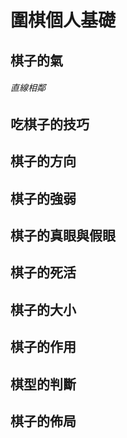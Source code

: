 # 圍棋個人基礎

## 棋子的氣

###### 直線相鄰 

## 吃棋子的技巧

## 棋子的方向

## 棋子的強弱

## 棋子的真眼與假眼

## 棋子的死活

## 棋子的大小

## 棋子的作用

## 棋型的判斷

## 棋子的佈局



>
